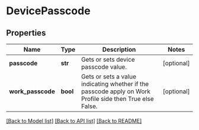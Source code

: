 # DevicePasscode

## Properties
Name | Type | Description | Notes
------------ | ------------- | ------------- | -------------
**passcode** | **str** | Gets or sets device passcode value. | [optional] 
**work_passcode** | **bool** | Gets or sets a value indicating whether if the passcode apply on Work Profile side then True else False. | [optional] 

[[Back to Model list]](../README.md#documentation-for-models) [[Back to API list]](../README.md#documentation-for-api-endpoints) [[Back to README]](../README.md)


